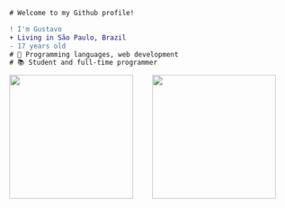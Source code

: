 ```diff
# Welcome to my Github profile!

! I'm Gustavo
+ Living in São Paulo, Brazil
- 17 years old
# 📖 Programming languages, web development
# 📚 Student and full-time programmer
```
  <img align="left" height="220" src="https://www.imagensempng.com.br/wp-content/uploads/2021/05/Flecha-Chalkboard-Png-300x300.png"/>
<p align="center">
  <img align="center" height="220" src="https://i.pinimg.com/originals/e4/26/70/e426702edf874b181aced1e2fa5c6cde.gif"/>
</p>
